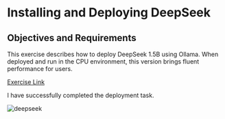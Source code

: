# Installing and Deploying DeepSeek

## Objectives and Requirements
This exercise describes how to deploy DeepSeek 1.5B using Ollama. When deployed and run in the CPU environment, this version brings fluent performance for users.

[Exercise Link](https://lab.huaweicloud.com/intl/en-us/experiment-detail_2499)


I have successfully completed the deployment task.

![deepseek](https://github.com/user-attachments/assets/7e2b6e06-41ee-478b-9805-7cded1091be5)